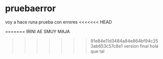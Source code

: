 # pruebaerror
voy a hace runa prueba con errores
<<<<<<< HEAD

=======
IRINI AE SMUY MAJA
>>>>>>> 91e84e11d3484a84e864bf94c253ab653c57c8e1
version final
hola que tal